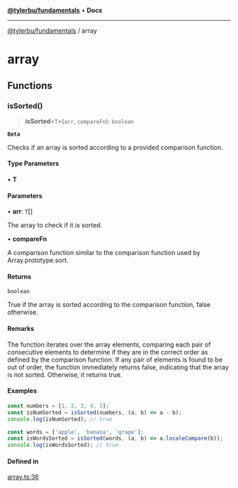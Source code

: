 [**@tylerbu/fundamentals**](README.md) • **Docs**

***

[@tylerbu/fundamentals](README.md) / array

# array

## Functions

### isSorted()

> **isSorted**\<`T`\>(`arr`, `compareFn`): `boolean`

**`Beta`**

Checks if an array is sorted according to a provided comparison function.

#### Type Parameters

• **T**

#### Parameters

• **arr**: `T`[]

The array to check if it is sorted.

• **compareFn**

A comparison function similar to the comparison function used by Array.prototype.sort.

#### Returns

`boolean`

True if the array is sorted according to the comparison function, false otherwise.

#### Remarks

The function iterates over the array elements, comparing each pair of consecutive elements
to determine if they are in the correct order as defined by the comparison function.
If any pair of elements is found to be out of order, the function immediately returns false,
indicating that the array is not sorted. Otherwise, it returns true.

#### Examples

```ts
const numbers = [1, 2, 3, 4, 5];
const isNumSorted = isSorted(numbers, (a, b) => a - b);
console.log(isNumSorted); // true
```

```ts
const words = ['apple', 'banana', 'grape'];
const isWordsSorted = isSorted(words, (a, b) => a.localeCompare(b));
console.log(isWordsSorted); // true
```

#### Defined in

[array.ts:36](https://github.com/tylerbutler/tools-monorepo/blob/a3b16518e62e0859db66a1b21e16b028032454a8/packages/fundamentals/src/array.ts#L36)
